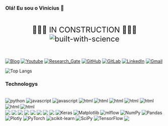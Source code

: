 ### Olá! Eu sou o Vinícius 👋
<div style="text-align: center; font-size: 24px;"><br/>
🚧🚧🚧 IN CONSTRUCTION 🚧🚧🚧
<br/>
<img align="center" alt="built-with-science" src="https://forthebadge.com/images/badges/built-with-science.svg">
</div><br/><br/>


[![Blog](https://img.shields.io/badge/website-000000?style=for-the-badge&logo=About.me&logoColor=white)](https://google.com)
[![Youtube](https://img.shields.io/badge/YouTube-FF0000?style=for-the-badge&logo=youtube&logoColor=white)](https://www.youtube.com/@VMLenart)
[![Research_Gate](https://img.shields.io/badge/Research_Gate-00CCBB.svg?&style=for-the-badge&logo=ResearchGate&logoColor=white)](https://www.youtube.com/@VMLenart)
[![GitHub](https://img.shields.io/badge/GitHub-100000?style=for-the-badge&logo=github&logoColor=white)](https://www.youtube.com/@VMLenart)
[![GitLab](https://img.shields.io/badge/GitLab-330F63?style=for-the-badge&logo=gitlab&logoColor=white)](https://www.youtube.com/@VMLenart)
[![LinkedIn](https://img.shields.io/badge/LinkedIn-0077B5?style=for-the-badge&logo=linkedin&logoColor=white)](https://www.youtube.com/@VMLenart)
[![Gmail](https://img.shields.io/badge/Gmail-D14836?style=for-the-badge&logo=gmail&logoColor=white)](https://www.youtube.com/@VMLenart)
<!--
![Lenart's GitHub stats](https://github-readme-stats.vercel.app/api?username=vmlenart&show_icons=true&theme=dracula)
-->
![Top Langs](https://github-readme-stats.vercel.app/api/top-langs/?username=vmlenart&layout=compact&theme=dracula)




### Technologys

<div style="display: inline_block"><br/>
<img align="center" alt="python" src="https://img.shields.io/badge/Python-14354C?style=for-the-badge&logo=python&logoColor=white">
<img align="center" alt="javascript" src="https://img.shields.io/badge/JavaScript-323330?style=for-the-badge&logo=javascript&logoColor=F7DF1E">
<img align="center" alt="javascript" src="https://img.shields.io/badge/C%2B%2B-00599C?style=for-the-badge&logo=c%2B%2B&logoColor=white">
<img align="center" alt="html" src="https://img.shields.io/badge/HTML-239120?style=for-the-badge&logo=html5&logoColor=white">
<img align="center" alt="html" src="https://img.shields.io/badge/GIT-E44C30?style=for-the-badge&logo=git&logoColor=white">
<img align="center" alt="html" src="https://img.shields.io/badge/Microsoft_Excel-217346?style=for-the-badge&logo=microsoft-excel&logoColor=white">
<img align="center" alt="html" src="https://img.shields.io/badge/Microsoft_PowerPoint-B7472A?style=for-the-badge&logo=microsoft-powerpoint&logoColor=white">
<img align="center" alt="html" src="https://img.shields.io/badge/Microsoft_Word-2B579A?style=for-the-badge&logo=microsoft-word&logoColor=white">
<img align="center" alt="html" src="https://img.shields.io/badge/Powershell-2CA5E0?style=for-the-badge&logo=powershell&logoColor=white">
<img align="center" alt="html" src="https://img.shields.io/badge/latex-%23008080.svg?style=for-the-badge&logo=latex&logoColor=white">
</div>


<img align="center" alt=" " src="https://img.shields.io/badge/Inkscape-000000?style=for-the-badge&logo=Inkscape&logoColor=white">

<img align="center" alt=" " src="https://img.shields.io/badge/gimp-5C5543?style=for-the-badge&logo=gimp&logoColor=white">

<img align="center" alt=" " src="https://img.shields.io/badge/Binance-FCD535?style=for-the-badge&logo=binance&logoColor=white">

<img align="center" alt=" " src="https://img.shields.io/badge/r-%23276DC3.svg?style=for-the-badge&logo=r&logoColor=white">

<img align="center" alt=" " src="https://img.shields.io/badge/Linux-FCC624?style=for-the-badge&logo=linux&logoColor=black">

<img align="center" alt=" " src="https://img.shields.io/badge/Windows-0078D6?style=for-the-badge&logo=windows&logoColor=white">

<img align="center" alt=" " src="https://img.shields.io/badge/-Arduino-00979D?style=for-the-badge&logo=Arduino&logoColor=white">

<img align="center" alt=" " src="https://img.shields.io/badge/LibreOffice-%2318A303?style=for-the-badge&logo=LibreOffice&logoColor=white">

<img align="center" alt="Keras" src="https://img.shields.io/badge/Keras-%23D00000.svg?style=for-the-badge&logo=Keras&logoColor=white">
<img align="center" alt="Matplotlib" src="https://img.shields.io/badge/Matplotlib-%23ffffff.svg?style=for-the-badge&logo=Matplotlib&logoColor=black">
<img align="center" alt="mlflow" src="https://img.shields.io/badge/mlflow-%23d9ead3.svg?style=for-the-badge&logo=mlflow&logoColor=blue">
<img align="center" alt="NumPy" src="https://img.shields.io/badge/numpy-%23013243.svg?style=for-the-badge&logo=numpy&logoColor=white">
<img align="center" alt="Pandas" src="https://img.shields.io/badge/pandas-%23150458.svg?style=for-the-badge&logo=pandas&logoColor=white">
<img align="center" alt="Plotly" src="https://img.shields.io/badge/Plotly-%233F4F75.svg?style=for-the-badge&logo=plotly&logoColor=white">
<img align="center" alt="PyTorch" src="https://img.shields.io/badge/PyTorch-%23EE4C2C.svg?style=for-the-badge&logo=PyTorch&logoColor=white">
<img align="center" alt="scikit-learn" src="https://img.shields.io/badge/scikit--learn-%23F7931E.svg?style=for-the-badge&logo=scikit-learn&logoColor=white">
<img align="center" alt="SciPy" src="https://img.shields.io/badge/SciPy-%230C55A5.svg?style=for-the-badge&logo=scipy&logoColor=white">
<img align="center" alt="TensorFlow" src="https://img.shields.io/badge/TensorFlow-%23FF6F00.svg?style=for-the-badge&logo=TensorFlow&logoColor=white">


<img align="center" alt=" " src=" ">









<!--
**vmlenart/vmlenart** is a ✨ _special_ ✨ repository because its `README.md` (this file) appears on your GitHub profile.

Here are some ideas to get you started:

- 🔭 I’m currently working on ...
- 🌱 I’m currently learning ...
- 👯 I’m looking to collaborate on ...
- 🤔 I’m looking for help with ...
- 💬 Ask me about ...
- 📫 How to reach me: ...
- 😄 Pronouns: ...
- ⚡ Fun fact: ...
-->
